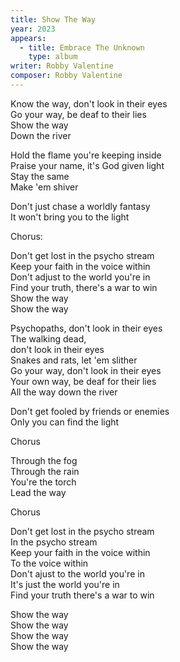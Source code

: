 ```yaml
---
title: Show The Way
year: 2023
appears:
  - title: Embrace The Unknown
    type: album
writer: Robby Valentine
composer: Robby Valentine
---
```


<p>Know the way, don't look in their eyes<br />
Go your way, be deaf to their lies<br />
Show the way<br />
Down the river</p>

<p>Hold the flame you're keeping inside<br />
Praise your name, it's God given light<br />
Stay the same<br />
Make 'em shiver</p>

<p>Don't just chase a worldly fantasy<br />
It won't bring you to the light</p>

<p class="em">Chorus:</p>

<p>Don't get lost in the psycho stream<br />
Keep your faith in the voice within<br />
Don't adjust to the world you're in<br />
Find your truth, there's a war to win<br />
Show the way<br />
Show the way</p>

<p>Psychopaths, don't look in their eyes<br />
The walking dead,<br />
don't look in their eyes<br />
Snakes and rats, let 'em slither<br />
Go your way, don't look in their eyes<br />
Your own way, be deaf for their lies<br />
All the way down the river</p>

<p>Don't get fooled by friends or enemies<br />
Only you can find the light</p>

<p class="em">Chorus</p>

<p>Through the fog<br />
Through the rain<br />
You're the torch<br />
Lead the way</p>

<p class="em">Chorus</p>

<p>Don't get lost in the psycho stream<br />
In the psycho stream<br />
Keep your faith in the voice within<br />
To the voice within<br />
Don't ajust to the world you're in<br />
It's just the world you're in<br />
Find your truth there's a war to win</p>

<p>Show the way<br />
Show the way<br />
Show the way<br />
Show the way</p>

